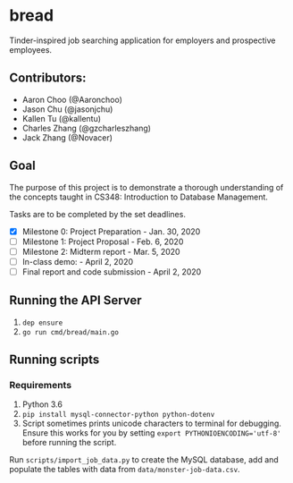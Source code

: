 # bread
Tinder-inspired job searching application for employers and prospective employees.

## Contributors:
- Aaron Choo (@Aaronchoo)
- Jason Chu (@jasonjchu)
- Kallen Tu (@kallentu)
- Charles Zhang (@gzcharleszhang)
- Jack Zhang (@Novacer)

## Goal
The purpose of this project is to demonstrate a thorough understanding of the concepts taught in CS348: Introduction to Database Management.

Tasks are to be completed by the set deadlines.

- [X] Milestone 0: Project Preparation - Jan. 30, 2020
- [ ] Milestone 1: Project Proposal - Feb. 6, 2020
- [ ] Milestone 2: Midterm report - Mar. 5, 2020
- [ ] In-class demo: - April 2, 2020
- [ ] Final report and code submission - April 2, 2020

## Running the API Server
1. `dep ensure`
2. `go run cmd/bread/main.go`

## Running scripts
### Requirements
1. Python 3.6
2. `pip install mysql-connector-python python-dotenv`
3. Script sometimes prints unicode characters to terminal for debugging. Ensure this works for you by setting `export PYTHONIOENCODING='utf-8'
` before running the script.

Run `scripts/import_job_data.py` to create the MySQL database, add and populate the tables with 
data from `data/monster-job-data.csv`.
